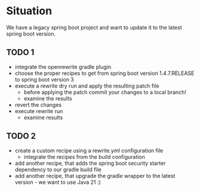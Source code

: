 # Situation

We have a legacy spring boot project and want to update it to the latest spring boot version.

## TODO 1

- integrate the openrewrite gradle plugin
- choose the proper recipes to get from spring boot version 1.4.7.RELEASE to spring boot version 3
- execute a rewrite dry run and apply the resulting patch file
  - before applying the patch commit your changes to a local branch! 
  - examine the results
- revert the changes
- execute rewrite run
  - examine results

## TODO 2

- create a custom recipe using a rewrite.yml configuration file
  - integrate the recipes from the build configuration
- add another recipe, that adds the spring boot security starter dependency to our gradle build file
- add another recipe, that upgrade the gradle wrapper to the latest version - we want to use Java 21 :)
